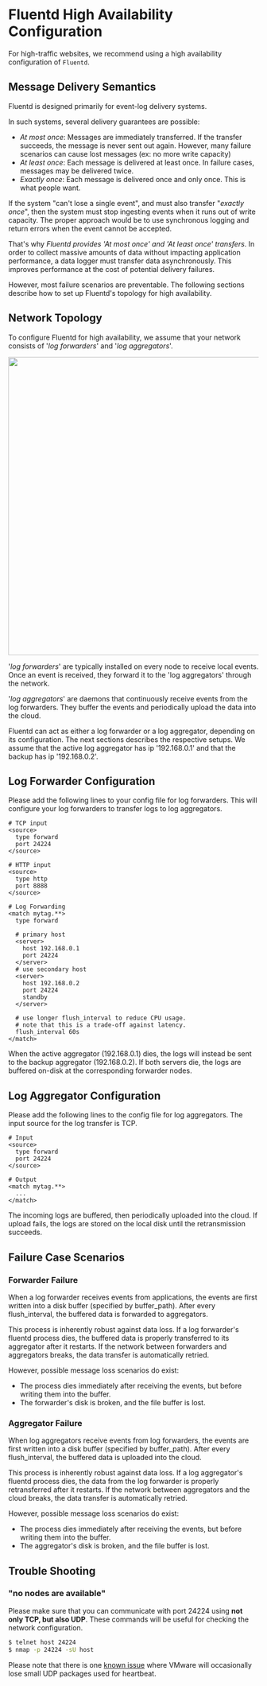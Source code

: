 # Fluentd High Availability Configuration

For high-traffic websites, we recommend using a high availability configuration of `Fluentd`.

## Message Delivery Semantics

Fluentd is designed primarily for event-log delivery systems.

In such systems, several delivery guarantees are possible:

* *At most once*: Messages are immediately transferred. If the transfer succeeds, the message is never sent out again. However, many failure scenarios can cause lost messages (ex: no more write capacity)
* *At least once*: Each message is delivered at least once. In failure cases, messages may be delivered twice.
* *Exactly once*: Each message is delivered once and only once. This is what people want.

If the system "can't lose a single event", and must also transfer "*exactly once*", then the system must stop ingesting events when it runs out of write capacity. The proper approach would be to use synchronous logging and return errors when the event cannot be accepted.

That's why *Fluentd provides 'At most once' and 'At least once' transfers*. In order to collect massive amounts of data without impacting application performance, a data logger must transfer data asynchronously. This improves performance at the cost of potential delivery failures.

However, most failure scenarios are preventable. The following sections describe how to set up Fluentd's topology for high availability.

## Network Topology

To configure Fluentd for high availability, we assume that your network consists of '*log forwarders*' and '*log aggregators*'.

<img src="/images/fluentd_ha.png" width="600px">

'*log forwarders*' are typically installed on every node to receive local events. Once an event is received, they forward it to the 'log aggregators' through the network.

'*log aggregators*' are daemons that continuously receive events from the log forwarders. They buffer the events and periodically upload the data into the cloud.

Fluentd can act as either a log forwarder or a log aggregator, depending on its configuration. The next sections describes the respective setups. We assume that the active log aggregator has ip '192.168.0.1' and that the backup has ip '192.168.0.2'.

## Log Forwarder Configuration

Please add the following lines to your config file for log forwarders. This will configure your log forwarders to transfer logs to log aggregators.

    # TCP input
    <source>
      type forward
      port 24224
    </source>

    # HTTP input
    <source>
      type http
      port 8888
    </source>

    # Log Forwarding
    <match mytag.**>
      type forward

      # primary host
      <server>
        host 192.168.0.1
        port 24224
      </server>
      # use secondary host
      <server>
        host 192.168.0.2
        port 24224
        standby
      </server>

      # use longer flush_interval to reduce CPU usage.
      # note that this is a trade-off against latency.
      flush_interval 60s
    </match>

When the active aggregator (192.168.0.1) dies, the logs will instead be sent to the backup aggregator (192.168.0.2). If both servers die, the logs are buffered on-disk at the corresponding forwarder nodes.

## Log Aggregator Configuration

Please add the following lines to the config file for log aggregators. The input source for the log transfer is TCP.

    # Input
    <source>
      type forward
      port 24224
    </source>

    # Output
    <match mytag.**>
      ...
    </match>

The incoming logs are buffered, then periodically uploaded into the cloud. If upload fails, the logs are stored on the local disk until the retransmission succeeds.

## Failure Case Scenarios

### Forwarder Failure

When a log forwarder receives events from applications, the events are first written into a disk buffer (specified by buffer_path). After every flush_interval, the buffered data is forwarded to aggregators.

This process is inherently robust against data loss. If a log forwarder's fluentd process dies, the buffered data is properly transferred to its aggregator after it restarts. If the network between forwarders and aggregators breaks, the data transfer is automatically retried.

However, possible message loss scenarios do exist:

* The process dies immediately after receiving the events, but before writing them into the buffer.
* The forwarder's disk is broken, and the file buffer is lost.

### Aggregator Failure

When log aggregators receive events from log forwarders, the events are first written into a disk buffer (specified by buffer_path). After every flush_interval, the buffered data is uploaded into the cloud.

This process is inherently robust against data loss. If a log aggregator's fluentd process dies, the data from the log forwarder is properly retransferred after it restarts. If the network between aggregators and the cloud breaks, the data transfer is automatically retried.

However, possible message loss scenarios do exist:

* The process dies immediately after receiving the events, but before writing them into the buffer.
* The aggregator's disk is broken, and the file buffer is lost.

## Trouble Shooting

### "no nodes are available"
Please make sure that you can communicate with port 24224 using **not only TCP, but also UDP**. These commands will be useful for checking the network configuration.

```bash
$ telnet host 24224
$ nmap -p 24224 -sU host
```

Please note that there is one [known issue](http://kb.vmware.com/selfservice/microsites/search.do?language=en_US&cmd=displayKC&externalId=2019944) where VMware will occasionally lose small UDP packages used for heartbeat.
